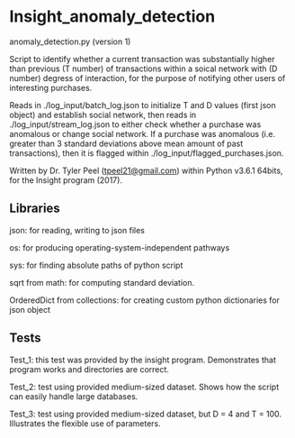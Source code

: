 # Insight_anomaly_detection

anomaly_detection.py (version 1)

Script to identify whether a current transaction was substantially higher than previous (T number) of transactions 
within a soical network with (D number) degress of interaction, for the purpose of notifying other users of interesting purchases.

Reads in ./log_input/batch_log.json to initialize T and D values (first json object) and establish social network, then reads in 
./log_input/stream_log.json to either check whether a purchase was anomalous or change social network. If a purchase was anomalous (i.e. greater than 3 standard deviations above mean amount of past transactions), then it is flagged within ./log_input/flagged_purchases.json.

Written by Dr. Tyler Peel (tpeel21@gmail.com) within Python v3.6.1 64bits, for the Insight program (2017).

## Libraries

json: for reading, writing to json files

os: for producing operating-system-independent pathways

sys: for finding absolute paths of python script

sqrt from math: for computing standard deviation.

OrderedDict from collections: for creating custom python dictionaries for json object

## Tests

Test_1: this test was provided by the insight program. Demonstrates that program works and directories are correct.

Test_2: test using provided medium-sized dataset. Shows how the script can easily handle large databases.

Test_3: test using provided medium-sized dataset, but D = 4 and T = 100. Illustrates the flexible use of parameters. 
